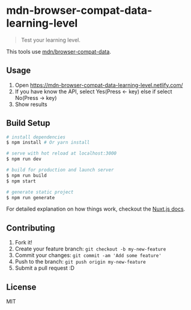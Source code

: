 # mdn-browser-compat-data-learning-level

> Test your learning level.

This tools use [mdn/browser-compat-data](https://github.com/mdn).

## Usage

1. Open <https://mdn-browser-compat-data-learning-level.netlify.com/>
2. If you have know the API, select Yes(Press ← key) else if select No(Press → key)
3. Show results

## Build Setup

``` bash
# install dependencies
$ npm install # Or yarn install

# serve with hot reload at localhost:3000
$ npm run dev

# build for production and launch server
$ npm run build
$ npm start

# generate static project
$ npm run generate
```

For detailed explanation on how things work, checkout the [Nuxt.js docs](https://github.com/nuxt/nuxt.js).


## Contributing

1. Fork it!
2. Create your feature branch: `git checkout -b my-new-feature`
3. Commit your changes: `git commit -am 'Add some feature'`
4. Push to the branch: `git push origin my-new-feature`
5. Submit a pull request :D

## License

MIT
